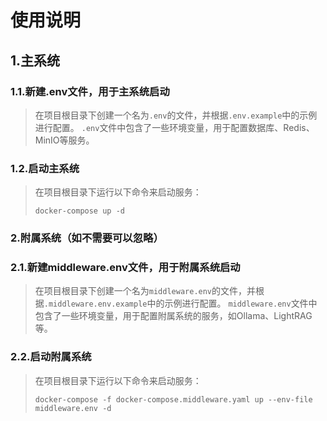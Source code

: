 
# 使用说明

## 1.主系统
### 1.1.新建.env文件，用于主系统启动
> 在项目根目录下创建一个名为`.env`的文件，并根据`.env.example`中的示例进行配置。
> `.env`文件中包含了一些环境变量，用于配置数据库、Redis、MinIO等服务。

### 1.2.启动主系统
> 在项目根目录下运行以下命令来启动服务：
> ```
> docker-compose up -d
> ```

### 2.附属系统（如不需要可以忽略）
### 2.1.新建middleware.env文件，用于附属系统启动
> 在项目根目录下创建一个名为`middleware.env`的文件，并根据`.middleware.env.example`中的示例进行配置。
> `middleware.env`文件中包含了一些环境变量，用于配置附属系统的服务，如Ollama、LightRAG等。

### 2.2.启动附属系统
> 在项目根目录下运行以下命令来启动服务：
> ```
> docker-compose -f docker-compose.middleware.yaml up --env-file middleware.env -d
> ```

